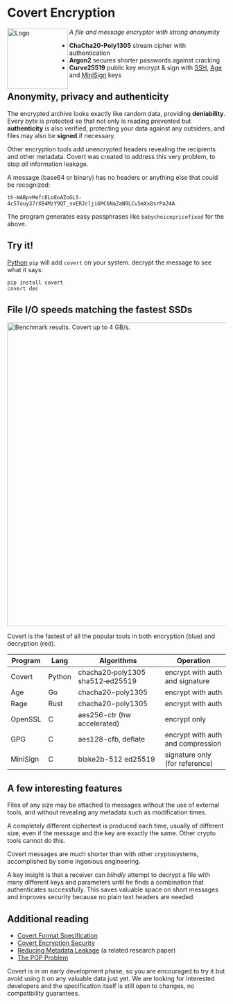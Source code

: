 # Covert Encryption

<img src="https://github.com/covert-encryption/covert/blob/main/docs/logo.webp?raw=true" width="140" alt="Logo" align="left">

*A file and message encryptor with strong anonymity*

* **ChaCha20-Poly1305** stream cipher with authentication
* **Argon2** secures shorter passwords against cracking
* **Curve25519** public key encrypt & sign with [SSH](https://medium.com/risan/upgrade-your-ssh-key-to-ed25519-c6e8d60d3c54), [Age](https://age-encryption.org/) and [MiniSign](https://jedisct1.github.io/minisign/) keys

## Anonymity, privacy and authenticity

The encrypted archive looks exactly like random data, providing **deniability**. Every byte is protected so that not only is reading prevented but **authenticity** is also verified, protecting your data against any outsiders, and files may also be **signed** if necessary.

Other encryption tools add unencrypted headers revealing the recipients and other metadata. Covert was created to address this very problem, to stop *all* information leakage.

A message (base64 or binary) has no headers or anything else that could be recognized:
```
th-WABpvMefcELoEoAZoGLS-4c5Touy37rX84MzY9QT_svERJclji6MC6NaZaN9LCu5mXx8srPa24A
```

The program generates easy passphrases like `babychoicepricefixed` for the above.

## Try it!

[Python](https://www.python.org/downloads/) `pip` will add `covert` on your system. decrypt the message to see what it says:

```
pip install covert
covert dec
```

## File I/O speeds matching the fastest SSDs

<img src="https://github.com/covert-encryption/covert/blob/main/docs/benchmark.webp?raw=true" width="700" alt="Benchmark results. Covert up to 4 GB/s.">

Covert is the fastest of all the popular tools in both encryption (blue) and decryption (red).

Program|Lang|Algorithms|Operation
|---|---|---|---|
Covert | Python | chacha20‑poly1305 sha512‑ed25519 | encrypt with auth and signature
Age | Go | chacha20-poly1305 | encrypt with auth
Rage | Rust | chacha20-poly1305 | encrypt with auth
OpenSSL | C | aes256-ctr (hw accelerated) | encrypt only
GPG | C | aes128-cfb, deflate | encrypt with auth and compression
MiniSign | C | blake2b-512 ed25519 | signature only (for reference)

## A few interesting features

Files of any size may be attached to messages without the use of external tools, and without revealing any metadata such as modification times.

A completely different ciphertext is produced each time, usually of different size, even if the message and the key are exactly the same. Other crypto tools cannot do this.

Covert messages are much shorter than with other cryptosystems, accomplished by some ingenious engineering.

A key insight is that a receiver can *blindly* attempt to decrypt a file with many different keys and parameters until he finds a combination that authenticates successfully. This saves valuable space on short messages and improves security because no plain text headers are needed.

## Additional reading

* [Covert Format Specification](https://github.com/covert-encryption/covert/blob/main/docs/Specification.md)
* [Covert Encryption Security](https://github.com/covert-encryption/covert/blob/main/docs/Security.md)
* [Reducing Metadata Leakage](https://petsymposium.org/2019/files/papers/issue4/popets-2019-0056.pdf) (a related research paper)
* [The PGP Problem](https://latacora.micro.blog/2019/07/16/the-pgp-problem.html)

Covert is in an early development phase, so you are encouraged to try it but avoid using it on any valuable data just yet. We are looking for interested developers and the specification itself is still open to changes, no compatibility guarantees.
